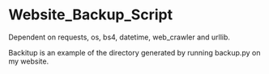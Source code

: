 # Website_Backup_Script
Dependent on requests, os, bs4, datetime, web_crawler and urllib.

Backitup is an example of the directory generated by running backup.py 
on my website.
